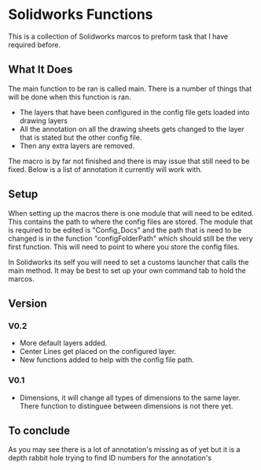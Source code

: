 # Solidworks Functions

This is a collection of Solidworks marcos to preform task that I have required before.


## What It Does
The main function to be ran is called main. There is a number of things that will be done when this function is ran.

- The layers that have been configured in the config file gets loaded into drawing layers
- All the annotation on all the drawing sheets gets changed to the layer that is stated but the other config file.
- Then any extra layers are removed.

The macro is by far not finished and there is may issue that still need to be fixed. Below is a list of annotation it currently will work with.

## Setup
When setting up the macros there is one module that will need to be edited. This contains the path  to where the config files are stored. The module that is required to be edited is "Config_Docs" and the path that is need to be changed is in the function "configFolderPath" which should still be the very first function. This will need to point to where you store the config files.

In Solidworks its self you will need to set a customs launcher that calls the main method. It may be best to set up your own command tab to hold the marcos. 

## Version

### V0.2
- More default layers added.
- Center Lines get placed on the configured layer.
- New functions added to help with the config file path.

### V0.1
- Dimensions, it will change all types of dimensions to the same layer. There function to distinguee between dimensions is not there yet.

## To conclude
As you may see there is a lot of annotation's missing as of yet but it is a depth rabbit hole trying to find ID numbers for the annotation's
